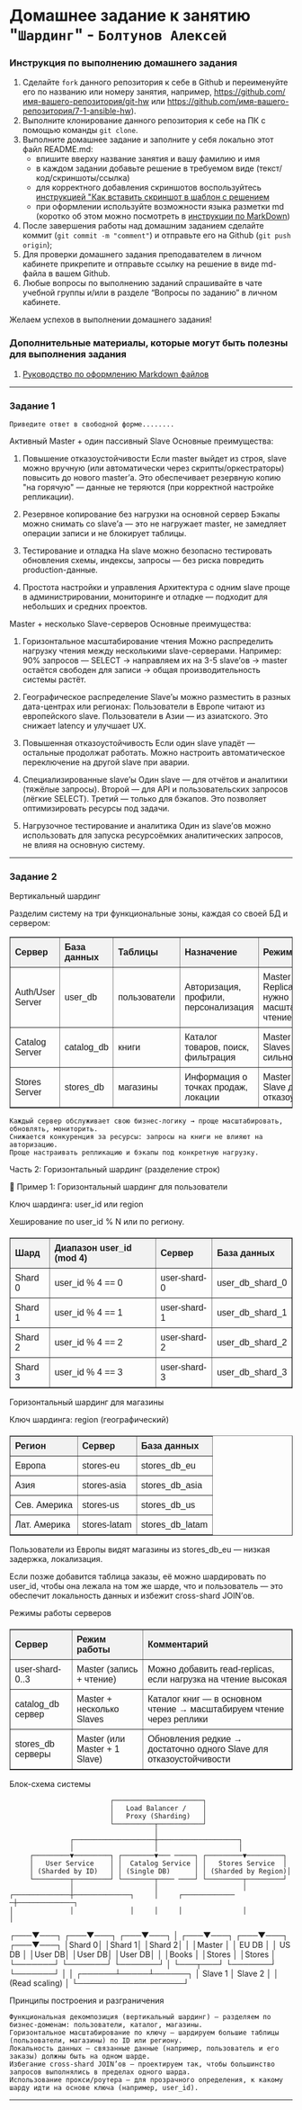 # Домашнее задание к занятию "`Шардинг`" - `Болтунов Алексей`


### Инструкция по выполнению домашнего задания

   1. Сделайте `fork` данного репозитория к себе в Github и переименуйте его по названию или номеру занятия, например, https://github.com/имя-вашего-репозитория/git-hw или  https://github.com/имя-вашего-репозитория/7-1-ansible-hw).
   2. Выполните клонирование данного репозитория к себе на ПК с помощью команды `git clone`.
   3. Выполните домашнее задание и заполните у себя локально этот файл README.md:
      - впишите вверху название занятия и вашу фамилию и имя
      - в каждом задании добавьте решение в требуемом виде (текст/код/скриншоты/ссылка)
      - для корректного добавления скриншотов воспользуйтесь [инструкцией "Как вставить скриншот в шаблон с решением](https://github.com/netology-code/sys-pattern-homework/blob/main/screen-instruction.md)
      - при оформлении используйте возможности языка разметки md (коротко об этом можно посмотреть в [инструкции  по MarkDown](https://github.com/netology-code/sys-pattern-homework/blob/main/md-instruction.md))
   4. После завершения работы над домашним заданием сделайте коммит (`git commit -m "comment"`) и отправьте его на Github (`git push origin`);
   5. Для проверки домашнего задания преподавателем в личном кабинете прикрепите и отправьте ссылку на решение в виде md-файла в вашем Github.
   6. Любые вопросы по выполнению заданий спрашивайте в чате учебной группы и/или в разделе “Вопросы по заданию” в личном кабинете.
   
Желаем успехов в выполнении домашнего задания!
   
### Дополнительные материалы, которые могут быть полезны для выполнения задания

1. [Руководство по оформлению Markdown файлов](https://gist.github.com/Jekins/2bf2d0638163f1294637#Code)

---

### Задание 1

`Приведите ответ в свободной форме........`

Активный Master + один пассивный Slave 
Основные преимущества: 
1. Повышение отказоустойчивости 
    Если master выйдет из строя, slave можно вручную (или автоматически через скрипты/оркестраторы) повысить до нового master’а.
    Это обеспечивает резервную копию "на горячую" — данные не теряются (при корректной настройке репликации).
     
2. Резервное копирование без нагрузки на основной сервер 
    Бэкапы можно снимать со slave’а — это не нагружает master, не замедляет операции записи и не блокирует таблицы.
     
3. Тестирование и отладка 
    На slave можно безопасно тестировать обновления схемы, индексы, запросы — без риска повредить production-данные.    

4. Простота настройки и управления 
    Архитектура с одним slave проще в администрировании, мониторинге и отладке — подходит для небольших и средних проектов.
    
Master + несколько Slave-серверов 
Основные преимущества: 
1. Горизонтальное масштабирование чтения 
    Можно распределить нагрузку чтения между несколькими slave-серверами.
    Например: 90% запросов — SELECT → направляем их на 3-5 slave’ов → master остаётся свободен для записи → общая производительность системы растёт.
     
2. Географическое распределение 
    Slave’ы можно разместить в разных дата-центрах или регионах:
        Пользователи в Европе читают из европейского slave.
        Пользователи в Азии — из азиатского.
        Это снижает latency и улучшает UX.        
    
3. Повышенная отказоустойчивость 
    Если один slave упадёт — остальные продолжат работать.
    Можно настроить автоматическое переключение на другой slave при аварии.
    
4. Специализированные slave’ы 
    Один slave — для отчётов и аналитики (тяжёлые запросы).
    Второй — для API и пользовательских запросов (лёгкие SELECT).
    Третий — только для бэкапов.
    Это позволяет оптимизировать ресурсы под задачи.
    
5. Нагрузочное тестирование и аналитика 
    Один из slave’ов можно использовать для запуска ресурсоёмких аналитических запросов, не влияя на основную систему.
     

---

### Задание 2

Вертикальный шардинг 


Разделим систему на три функциональные зоны, каждая со своей БД и сервером: 

<table border="1" cellpadding="8" cellspacing="0" style="border-collapse: collapse; font-family: Arial, sans-serif;">
  <thead>
    <tr style="background-color: #f2f2f2;">
      <th style="text-align: left; padding: 8px;">Сервер</th>
      <th style="text-align: left; padding: 8px;">База данных</th>
      <th style="text-align: left; padding: 8px;">Таблицы</th>
      <th style="text-align: left; padding: 8px;">Назначение</th>
      <th style="text-align: left; padding: 8px;">Режим работы</th>
    </tr>
  </thead>
  <tbody>
    <tr>
      <td style="padding: 8px;">Auth/User Server</td>
      <td style="padding: 8px;">user_db</td>
      <td style="padding: 8px;">пользователи</td>
      <td style="padding: 8px;">Авторизация, профили, персонализация</td>
      <td style="padding: 8px;">Master + Read Replicas (если нужно масштабировать чтение)</td>
    </tr>
    <tr>
      <td style="padding: 8px;">Catalog Server</td>
      <td style="padding: 8px;">catalog_db</td>
      <td style="padding: 8px;">книги</td>
      <td style="padding: 8px;">Каталог товаров, поиск, фильтрация</td>
      <td style="padding: 8px;">Master + несколько Slaves (чтение сильно нагружено)</td>
    </tr>
    <tr>
      <td style="padding: 8px;">Stores Server</td>
      <td style="padding: 8px;">stores_db</td>
      <td style="padding: 8px;">магазины</td>
      <td style="padding: 8px;">Информация о точках продаж, локации</td>
      <td style="padding: 8px;">Master (можно с 1 Slave для отказоустойчивости)</td>
    </tr>
  </tbody>
</table> 

    Каждый сервер обслуживает свою бизнес-логику → проще масштабировать, обновлять, мониторить.
    Снижается конкуренция за ресурсы: запросы на книги не влияют на авторизацию.
    Проще настраивать репликацию и бэкапы под конкретную нагрузку.
     

 
Часть 2: Горизонтальный шардинг (разделение строк) 

     

 
🔹 Пример 1: Горизонтальный шардинг для пользователи 

Ключ шардинга: user_id или region 

Хеширование по user_id % N или по региону. 

<table border="1" cellpadding="8" cellspacing="0" style="border-collapse: collapse; font-family: Arial, sans-serif; margin-top: 20px;">
  <thead>
    <tr style="background-color: #f2f2f2;">
      <th style="text-align: left; padding: 8px;">Шард</th>
      <th style="text-align: left; padding: 8px;">Диапазон user_id (mod 4)</th>
      <th style="text-align: left; padding: 8px;">Сервер</th>
      <th style="text-align: left; padding: 8px;">База данных</th>
    </tr>
  </thead>
  <tbody>
    <tr>
      <td style="padding: 8px;">Shard 0</td>
      <td style="padding: 8px;">user_id % 4 == 0</td>
      <td style="padding: 8px;">user-shard-0</td>
      <td style="padding: 8px;">user_db_shard_0</td>
    </tr>
    <tr>
      <td style="padding: 8px;">Shard 1</td>
      <td style="padding: 8px;">user_id % 4 == 1</td>
      <td style="padding: 8px;">user-shard-1</td>
      <td style="padding: 8px;">user_db_shard_1</td>
    </tr>
    <tr>
      <td style="padding: 8px;">Shard 2</td>
      <td style="padding: 8px;">user_id % 4 == 2</td>
      <td style="padding: 8px;">user-shard-2</td>
      <td style="padding: 8px;">user_db_shard_2</td>
    </tr>
    <tr>
      <td style="padding: 8px;">Shard 3</td>
      <td style="padding: 8px;">user_id % 4 == 3</td>
      <td style="padding: 8px;">user-shard-3</td>
      <td style="padding: 8px;">user_db_shard_3</td>
    </tr>
  </tbody>
</table>
	
   

Горизонтальный шардинг для магазины 

Ключ шардинга: region (географический) 
<table border="1" cellpadding="8" cellspacing="0" style="border-collapse: collapse; font-family: Arial, sans-serif; margin-top: 20px;">
  <thead>
    <tr style="background-color: #f2f2f2;">
      <th style="text-align: left; padding: 8px;">Регион</th>
      <th style="text-align: left; padding: 8px;">Сервер</th>
      <th style="text-align: left; padding: 8px;">База данных</th>
    </tr>
  </thead>
  <tbody>
    <tr>
      <td style="padding: 8px;">Европа</td>
      <td style="padding: 8px;">stores-eu</td>
      <td style="padding: 8px;">stores_db_eu</td>
    </tr>
    <tr>
      <td style="padding: 8px;">Азия</td>
      <td style="padding: 8px;">stores-asia</td>
      <td style="padding: 8px;">stores_db_asia</td>
    </tr>
    <tr>
      <td style="padding: 8px;">Сев. Америка</td>
      <td style="padding: 8px;">stores-us</td>
      <td style="padding: 8px;">stores_db_us</td>
    </tr>
    <tr>
      <td style="padding: 8px;">Лат. Америка</td>
      <td style="padding: 8px;">stores-latam</td>
      <td style="padding: 8px;">stores_db_latam</td>
    </tr>
  </tbody>
</table>
Пользователи из Европы видят магазины из stores_db_eu — низкая задержка, локализация. 

Если позже добавится таблица заказы, её можно шардировать по user_id, чтобы она лежала на том же шарде, что и пользователь — это обеспечит локальность данных и избежит cross-shard JOIN’ов. 
 
Режимы работы серверов 
<table border="1" cellpadding="8" cellspacing="0" style="border-collapse: collapse; font-family: Arial, sans-serif; margin-top: 20px;">
  <thead>
    <tr style="background-color: #f2f2f2;">
      <th style="text-align: left; padding: 8px;">Сервер</th>
      <th style="text-align: left; padding: 8px;">Режим работы</th>
      <th style="text-align: left; padding: 8px;">Комментарий</th>
    </tr>
  </thead>
  <tbody>
    <tr>
      <td style="padding: 8px;">user-shard-0..3</td>
      <td style="padding: 8px;">Master (запись + чтение)</td>
      <td style="padding: 8px;">Можно добавить read-replicas, если нагрузка на чтение высокая</td>
    </tr>
    <tr>
      <td style="padding: 8px;">catalog_db сервер</td>
      <td style="padding: 8px;">Master + несколько Slaves</td>
      <td style="padding: 8px;">Каталог книг — в основном чтение → масштабируем чтение через реплики</td>
    </tr>
    <tr>
      <td style="padding: 8px;">stores_db серверы</td>
      <td style="padding: 8px;">Master (или Master + 1 Slave)</td>
      <td style="padding: 8px;">Обновления редкие → достаточно одного Slave для отказоустойчивости</td>
    </tr>
  </tbody>
</table> 
 
 
Блок-схема системы 
 

                             ┌──────────────────────┐
                             │   Load Balancer /    │
                             │   Proxy (Sharding)   │
                             └──────────┬───────────┘
                                        │
                   ┌────────────────────┼────────────────────┐
                   │                    │                    │
         ┌─────────▼─────────┐ ┌────────▼─── ─────┐ ┌─────────▼─────────┐
         │   User Service    │ │  Catalog Service │ │   Stores Service  │
         │ (Sharded by ID)   │ │ (Single DB)      │ │ (Sharded by Region)│
         └─────────┬─────────┘ └────────┬──── ────┘ └─────────┬─────────┘
                   │                    │                     │
    ┌──────────────┼──────────────┐     │     ┌───────────── ─┼──────────────┐
    │              │              │     │     │               │              │
┌───▼───┐      ┌───▼───┐      ┌───▼───┐ │ ┌───▼───┐      ┌───▼───┐      ┌───▼───┐
│Shard 0│      │Shard 1│      │Shard 2│ │ │Master │      │ EU DB │      │ US DB │
│User DB│      │User DB│      │User DB│ │ │Books  │      │Stores │      │Stores │
└───────┘      └───────┘      └───────┘ │ └───┬───┘      └───────┘      └───────┘
                                        │     │
                                 ┌──────┴─────┴──────┐
                                 │ Slave 1 │ Slave 2 │
                                 │ (Read scaling)    │
                                 └───────────────────┘
 
   

Принципы построения и разграничения 

    Функциональная декомпозиция (вертикальный шардинг) — разделяем по бизнес-доменам: пользователи, каталог, магазины.
    Горизонтальное масштабирование по ключу — шардируем большие таблицы (пользователи, магазины) по ID или региону.
    Локальность данных — связанные данные (например, пользователь и его заказы) должны быть на одном шарде.
    Избегание cross-shard JOIN’ов — проектируем так, чтобы большинство запросов выполнялись в пределах одного шарда.
    Использование прокси/роутера — для прозрачного определения, к какому шарду идти на основе ключа (например, user_id).
     
---


